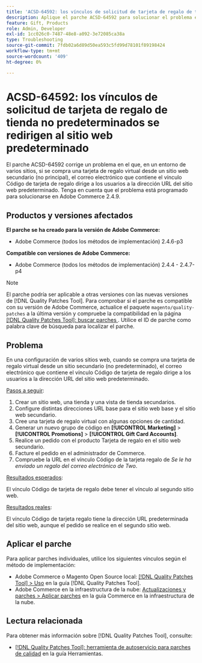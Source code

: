 ```yaml
---
title: 'ACSD-64592: los vínculos de solicitud de tarjeta de regalo de tienda no predeterminados se redirigen al sitio web predeterminado'
description: Aplique el parche ACSD-64592 para solucionar el problema en el que, en una configuración de varios sitios web, cuando se compra una tarjeta de regalo virtual desde el sitio web secundario (no predeterminado), el vínculo Código de tarjeta de regalo del correo electrónico tiene la dirección URL predeterminada del sitio web.
feature: Gift, Products
role: Admin, Developer
exl-id: 1cc026c0-7487-48e8-a092-3e72085ca38a
type: Troubleshooting
source-git-commit: 7fdb02a6d89d50ea593c5fd99d78101f89198424
workflow-type: tm+mt
source-wordcount: '409'
ht-degree: 0%

---
```


# ACSD-64592: los vínculos de solicitud de tarjeta de regalo de tienda no predeterminados se redirigen al sitio web predeterminado

El parche ACSD-64592 corrige un problema en el que, en un entorno de varios sitios, si se compra una tarjeta de regalo virtual desde un sitio web secundario (no principal), el correo electrónico que contiene el vínculo Código de tarjeta de regalo dirige a los usuarios a la dirección URL del sitio web predeterminado. Tenga en cuenta que el problema está programado para solucionarse en Adobe Commerce 2.4.9.

## Productos y versiones afectados

**El parche se ha creado para la versión de Adobe Commerce:**

* Adobe Commerce (todos los métodos de implementación) 2.4.6-p3

**Compatible con versiones de Adobe Commerce:**

* Adobe Commerce (todos los métodos de implementación) 2.4.4 - 2.4.7-p4

>[!NOTE]
>
>El parche podría ser aplicable a otras versiones con las nuevas versiones de [!DNL Quality Patches Tool]. Para comprobar si el parche es compatible con su versión de Adobe Commerce, actualice el paquete `magento/quality-patches` a la última versión y compruebe la compatibilidad en la página [[!DNL Quality Patches Tool]: buscar parches &#x200B;](https://experienceleague.adobe.com/tools/commerce-quality-patches/index.html?lang=es). Utilice el ID de parche como palabra clave de búsqueda para localizar el parche.

## Problema

En una configuración de varios sitios web, cuando se compra una tarjeta de regalo virtual desde un sitio secundario (no predeterminado), el correo electrónico que contiene el vínculo Código de tarjeta de regalo dirige a los usuarios a la dirección URL del sitio web predeterminado.

<u>Pasos a seguir</u>:

1. Crear un sitio web, una tienda y una vista de tienda secundarios.
1. Configure distintas direcciones URL base para el sitio web base y el sitio web secundario.
1. Cree una tarjeta de regalo virtual con algunas opciones de cantidad.
1. Generar un nuevo grupo de código en **[!UICONTROL Marketing]** > **[!UICONTROL Promotions]** > **[!UICONTROL Gift Card Accounts]**.
1. Realice un pedido con el producto Tarjeta de regalo en el sitio web secundario.
1. Facture el pedido en el administrador de Commerce.
1. Compruebe la URL en el vínculo Código de la tarjeta regalo de *Se le ha enviado un regalo del correo electrónico de Two*.

<u>Resultados esperados</u>:

El vínculo Código de tarjeta de regalo debe tener el vínculo al segundo sitio web.

<u>Resultados reales</u>:

El vínculo Código de tarjeta regalo tiene la dirección URL predeterminada del sitio web, aunque el pedido se realice en el segundo sitio web.

## Aplicar el parche

Para aplicar parches individuales, utilice los siguientes vínculos según el método de implementación:

* Adobe Commerce o Magento Open Source local: [[!DNL Quality Patches Tool] > Uso](/help/tools/quality-patches-tool/usage.md) en la guía [!DNL Quality Patches Tool].
* Adobe Commerce en la infraestructura de la nube: [Actualizaciones y parches > Aplicar parches](https://experienceleague.adobe.com/docs/commerce-cloud-service/user-guide/develop/upgrade/apply-patches.html?lang=es) en la guía Commerce en la infraestructura de la nube.

## Lectura relacionada

Para obtener más información sobre [!DNL Quality Patches Tool], consulte:
* [[!DNL Quality Patches Tool]: herramienta de autoservicio para parches de calidad](/help/tools/quality-patches-tool/quality-patches-tool-to-self-serve-quality-patches.md) en la guía Herramientas.
